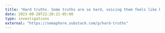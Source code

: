 ```yaml
---
title: "Hard truths. Some truths are so hard, voicing them feels like betraying those you love most."
date: 2023-08-28T22:20:21-05:00
type: investigations
external: "https://semaphore.substack.com/p/hard-truths"
---
```

